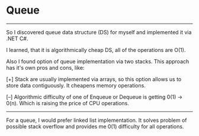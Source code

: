 # Queue
___
So I discovered queue data structure (DS) for myself and implemented it via .NET C#.

I learned, that it is algorithmically cheap DS, all of the operations are O(1).

Also I found option of queue implementation via two stacks. This approach has it's own pros and cons, like: 

[+] Stack are usually implemented via arrays, so this option allows us to store data contiguously. It cheapens memory operations.

[–] Algorithmic difficulty of one of Enqueue or Dequeue is getting 0(1) -> 0(n). Which is raising the price of CPU operations.

___ 

For a queue, I would prefer linked list implementation. It solves problem of possible stack overflow and provides me 0(1) difficulty for all operations.